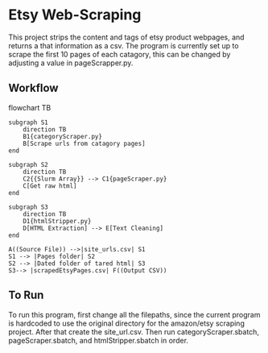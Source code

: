 # Etsy Web-Scraping 

This project strips the content and tags of etsy product webpages, and returns a that information as a csv. The program is currently set up to scrape the first 10 pages of each catagory, this can be changed by adjusting a value in pageScrapper.py.

## Workflow

flowchart TB

    subgraph S1
        direction TB
        B1{categoryScraper.py}
        B[Scrape urls from catagory pages]
    end

    subgraph S2
        direction TB
        C2{{Slurm Array}} --> C1{pageScraper.py}
        C[Get raw html]
    end

    subgraph S3
        direction TB
        D1{htmlStripper.py}
        D[HTML Extraction] --> E[Text Cleaning]
    end

    A((Source File)) -->|site_urls.csv| S1
    S1 --> |Pages folder| S2
    S2 --> |Dated folder of tared html| S3
    S3--> |scrapedEtsyPages.csv| F((Output CSV))

## To Run

To run this program, first change all the filepaths, since the current program is hardcoded to use the original directory for the amazon/etsy scraping project. After that create the site_url.csv. Then run categoryScraper.sbatch, pageScraper.sbatch, and htmlStripper.sbatch in order.
